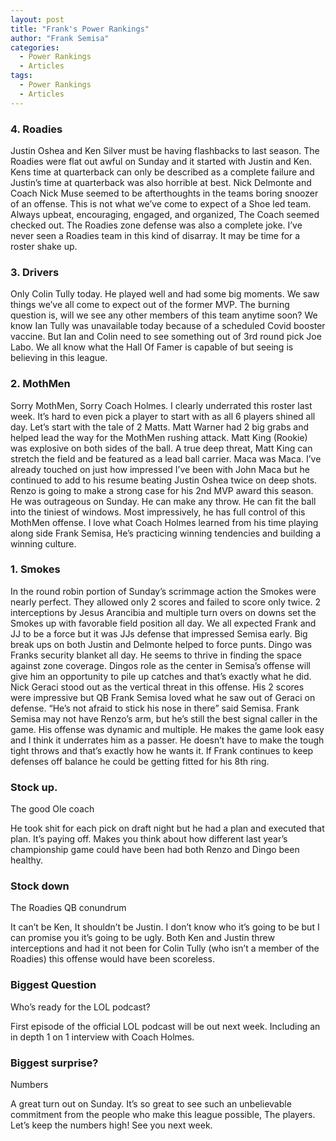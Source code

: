 ```yaml
---
layout: post
title: "Frank's Power Rankings"
author: "Frank Semisa"
categories:
  - Power Rankings
  - Articles
tags:
  - Power Rankings
  - Articles
---
```


### 4. Roadies
Justin Oshea and Ken Silver must be having flashbacks to last season. The Roadies were flat out awful on Sunday and it started with Justin and Ken.
Kens time at quarterback can only be described as a complete failure and Justin’s time at quarterback was also horrible at best. Nick Delmonte and Coach Nick Muse seemed to be afterthoughts in the teams boring snoozer of an offense.
This is not what we’ve come to expect of a Shoe led team. Always upbeat, encouraging, engaged, and organized, The Coach seemed checked out.
The Roadies zone defense was also a complete joke. I’ve never seen a Roadies team in this kind of disarray. It may be time for a roster shake up.

### 3. Drivers
Only Colin Tully today. He played well and had some big moments. We saw things we’ve all come to expect out of the former MVP. The burning question is, will we see any other members of this team anytime soon?
We know Ian Tully was unavailable today because of a scheduled Covid booster vaccine.
But Ian and Colin need to see something out of 3rd round pick Joe Labo. We all know what the Hall Of Famer is capable of but seeing is believing in this league.

### 2. MothMen 
Sorry MothMen, Sorry Coach Holmes. I clearly underrated this roster last week. It’s hard to even pick a player to start with as all 6 players shined all day. Let’s start with the tale of 2 Matts. 
Matt Warner had 2 big grabs and helped lead the way for the MothMen rushing attack. Matt King (Rookie) was explosive on both sides of the ball. A true deep threat, Matt King can stretch the field and be featured as a lead ball carrier. 
Maca was Maca. I’ve already touched on just how impressed I’ve been with John Maca but he continued to add to his resume beating Justin Oshea twice on deep shots. 
Renzo is going to make a strong case for his 2nd MVP award this season. He was outrageous on Sunday. He can make any throw. He can fit the ball into the tiniest of windows. Most impressively, he has full control of this MothMen offense. 
I love what Coach Holmes learned from his time playing along side Frank Semisa, He’s practicing winning tendencies and building a winning culture.

### 1. Smokes
In the round robin portion of Sunday’s scrimmage action the Smokes were nearly perfect. They allowed only 2 scores and failed to score only twice. 2 interceptions by Jesus Arancibia and multiple turn overs on downs set the Smokes up with favorable field position all day.
We all expected Frank and JJ to be a force but it was JJs defense that impressed Semisa early. Big break ups on both Justin and Delmonte helped to force punts.
Dingo was Franks security blanket all day. He seems to thrive in finding the space against zone coverage. Dingos role as the center in Semisa’s offense will give him an opportunity to pile up catches and that’s exactly what he did.
Nick Geraci stood out as the vertical threat in this offense. His 2 scores were impressive but QB Frank Semisa loved what he saw out of Geraci on defense. “He’s not afraid to stick his nose in there” said Semisa.
Frank Semisa may not have Renzo’s arm, but he’s still the best signal caller in the game. His offense was dynamic and multiple. He makes the game look easy and I think it underrates him as a passer. He doesn’t have to make the tough tight throws and that’s exactly how he wants it. If Frank continues to keep defenses off balance he could be getting fitted for his 8th ring.

### Stock up.
The good Ole coach

He took shit for each pick on draft night but he had a plan and executed that plan. It’s paying off. Makes you think about how different last year’s championship game could have been had both Renzo and Dingo been healthy. 

### Stock down
The Roadies QB conundrum

It can’t be Ken, It shouldn’t be Justin. I don’t know who it’s going to be but I can promise you it’s going to be ugly. Both Ken and Justin threw interceptions and had it not been for Colin Tully (who isn’t a member of the Roadies) this offense would have been scoreless. 

### Biggest Question
Who’s ready for the LOL podcast?

First episode of the official LOL podcast will be out next week. Including an in depth 1 on 1 interview with Coach Holmes.

### Biggest surprise?
Numbers

A great turn out on Sunday. It’s so great to see such an unbelievable commitment from the people who make this league possible, The players. Let’s keep the numbers high! See you next week.
